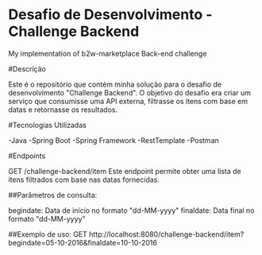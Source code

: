 # Desafio de Desenvolvimento - Challenge Backend
My implementation of b2w-marketplace Back-end challenge

#Descrição


Este é o repositório que contém minha solução para o desafio de desenvolvimento "Challenge Backend".
O objetivo do desafio era criar um serviço que consumisse uma API externa, filtrasse os itens com base em datas e retornasse os resultados.

#Tecnologias Utilizadas

-Java
-Spring Boot
-Spring Framework
-RestTemplate
-Postman

#Endpoints

GET /challenge-backend/item
Este endpoint permite obter uma lista de itens filtrados com base nas datas fornecidas.

##Parâmetros de consulta:

begindate: Data de início no formato "dd-MM-yyyy"
finaldate: Data final no formato "dd-MM-yyyy"

##Exemplo de uso:
GET http://localhost:8080/challenge-backend/item?begindate=05-10-2016&finaldate=10-10-2016
